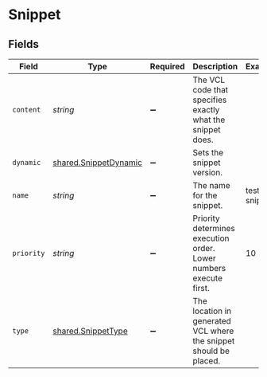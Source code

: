 # Snippet


## Fields

| Field                                                             | Type                                                              | Required                                                          | Description                                                       | Example                                                           |
| ----------------------------------------------------------------- | ----------------------------------------------------------------- | ----------------------------------------------------------------- | ----------------------------------------------------------------- | ----------------------------------------------------------------- |
| `content`                                                         | *string*                                                          | :heavy_minus_sign:                                                | The VCL code that specifies exactly what the snippet does.        |                                                                   |
| `dynamic`                                                         | [shared.SnippetDynamic](../../models/shared/snippetdynamic.md)    | :heavy_minus_sign:                                                | Sets the snippet version.                                         |                                                                   |
| `name`                                                            | *string*                                                          | :heavy_minus_sign:                                                | The name for the snippet.                                         | test-snippet                                                      |
| `priority`                                                        | *string*                                                          | :heavy_minus_sign:                                                | Priority determines execution order. Lower numbers execute first. | 10                                                                |
| `type`                                                            | [shared.SnippetType](../../models/shared/snippettype.md)          | :heavy_minus_sign:                                                | The location in generated VCL where the snippet should be placed. |                                                                   |